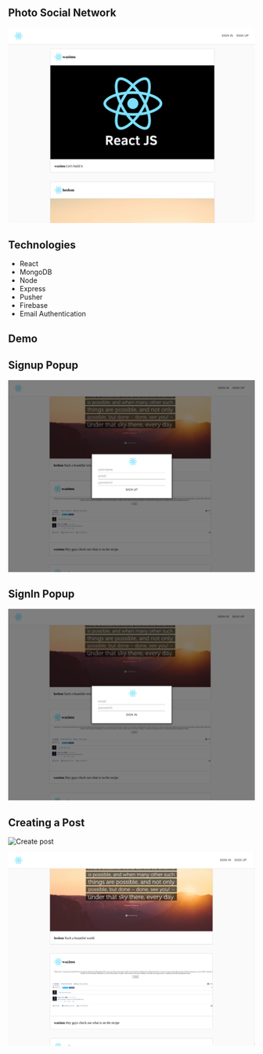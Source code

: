 ## Photo Social Network
![Photo Social Network](assets/photo-social.png)
## Technologies

- React
- MongoDB
- Node
- Express
- Pusher
- Firebase
- Email Authentication

## Demo

## Signup Popup
![Signup popup](assets/photo-social%20signup.png)

## SignIn Popup
![Signin popup](assets/photo-social%20login.png)

## Creating a Post
![Create post](assets/photo-photo-social%20create%20post.png)

![Sample posts](assets/photo-social1.png)